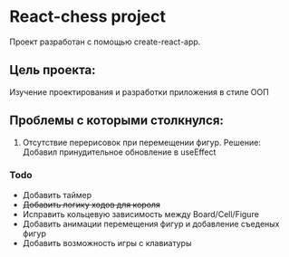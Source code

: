 # React-chess project

Проект разработан с помощью create-react-app.

## Цель проекта:

Изучение проектирования и разработки приложения в стиле ООП

## Проблемы с которыми столкнулся:

1. Отсутствие перерисовок при перемещении фигур. Решение: Добавил принудительное обновление в useEffect

### Todo

* Добавить таймер
* ~~Добавить логику ходов для короля~~
* Исправить кольцевую зависимость между Board/Cell/Figure
* Добавить анимации перемещения фигур и добавление съеденых фигур
* Добавить возможность игры с клавиатуры
